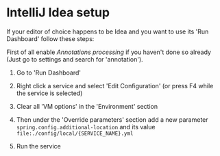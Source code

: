 # IntelliJ Idea setup

If your editor of choice happens to be Idea and you want to use its 'Run Dashboard' follow these steps:

First of all enable _Annotations processing_ if you haven't done so already (Just go to settings and search for 'annotation').

1. Go to 'Run Dashboard'

2. Right click a service and select 'Edit Configuration' (or press F4 while the service is selected)

3. Clear all 'VM options' in the 'Environment' section

4. Then under the 'Override parameters' section add a new parameter `spring.config.additional-location` and its value `file:./config/local/{SERVICE_NAME}.yml`

5. Run the service
